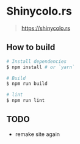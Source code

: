 # Shinycolo.rs
> https://shinycolo.rs

## How to build
```bash
# Install dependencies
$ npm install # or `yarn`

# Build
$ npm run build

# lint
$ npm run lint
```

## TODO
 - remake site again
